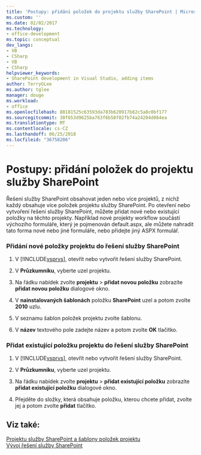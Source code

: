 ```yaml
---
title: 'Postupy: přidání položek do projektu služby SharePoint | Microsoft Docs'
ms.custom: ''
ms.date: 02/02/2017
ms.technology:
- office-development
ms.topic: conceptual
dev_langs:
- VB
- CSharp
- VB
- CSharp
helpviewer_keywords:
- SharePoint development in Visual Studio, adding items
author: TerryGLee
ms.author: tglee
manager: douge
ms.workload:
- office
ms.openlocfilehash: 80181525c63593da783b620917b82c5a8c0bf177
ms.sourcegitcommit: 30f653d9625ba763f6b58f02fb74a24204d064ea
ms.translationtype: MT
ms.contentlocale: cs-CZ
ms.lasthandoff: 06/25/2018
ms.locfileid: "36758206"
---
```

# <a name="how-to-add-items-to-a-sharepoint-project"></a>Postupy: přidání položek do projektu služby SharePoint
  Řešení služby SharePoint obsahovat jeden nebo více projektů, z nichž každý obsahuje více položek projektu služby SharePoint. Po otevření nebo vytvoření řešení služby SharePoint, můžete přidat nové nebo existující položky na těchto projekty. Například nové projekty workflow součástí výchozího formuláře, který je pojmenován default.aspx, ale můžete nahradit tato forma nové nebo jiné formuláře, nebo přidejte jiný ASPX formulář.  
  
### <a name="to-add-a-new-project-item-to-a-sharepoint-solution"></a>Přidání nové položky projektu do řešení služby SharePoint  
  
1.  V [!INCLUDE[vsprvs](../sharepoint/includes/vsprvs-md.md)], otevřít nebo vytvořit řešení služby SharePoint.  
  
2.  V **Průzkumníku**, vyberte uzel projektu.  
  
3.  Na řádku nabídek zvolte **projektu** > **přidat novou položku** zobrazíte **přidat novou položku** dialogové okno.  
  
4.  V **nainstalovaných šablonách** položku **SharePoint** uzel a potom zvolte **2010** uzlu.  
  
5.  V seznamu šablon položek projektu zvolte šablonu.  
  
6.  V **název** textového pole zadejte název a potom zvolte **OK** tlačítko.  
  
### <a name="to-add-an-existing-project-item-to-a-sharepoint-solution"></a>Přidat existující položku projektu do řešení služby SharePoint  
  
1.  V [!INCLUDE[vsprvs](../sharepoint/includes/vsprvs-md.md)], otevřít nebo vytvořit řešení služby SharePoint.  
  
2.  V **Průzkumníku**, vyberte uzel projektu.  
  
3.  Na řádku nabídek zvolte **projektu** > **přidat existující položku** zobrazíte **přidat existující položku** dialogové okno.  
  
4.  Přejděte do složky, která obsahuje položku, kterou chcete přidat, zvolte jej a potom zvolte **přidat** tlačítko.  
  
## <a name="see-also"></a>Viz také:
 [Projektu služby SharePoint a šablony položek projektu](../sharepoint/sharepoint-project-and-project-item-templates.md)   
 [Vývoj řešení služby SharePoint](../sharepoint/developing-sharepoint-solutions.md)  
  
